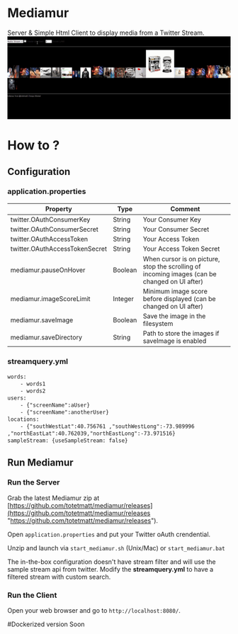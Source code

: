 # Mediamur
Server & Simple Html Client to display media from a Twitter Stream.
![Mediamur Example ](./doc/MediaMur.gif)
# How to ?
## Configuration
### application.properties
| Property                       | Type    | Comment        |
|------------------------------ | ------- | --------------- |
| twitter.OAuthConsumerKey      | String  |Your Consumer Key|
| twitter.OAuthConsumerSecret   | String  |Your Consumer Secret |
| twitter.OAuthAccessToken      | String  |Your Access Token |
| twitter.OAuthAccessTokenSecret| String  | Your Access Token Secret |
| mediamur.pauseOnHover         | Boolean | When cursor is on picture, stop the scrolling of incoming images (can be changed on UI after) |
| mediamur.imageScoreLimit      | Integer | Minimum image score before displayed (can be changed on UI after)|
| mediamur.saveImage            | Boolean | Save the image in the filesystem |
| mediamur.saveDirectory        | String  | Path to store the images if saveImage is enabled |

### streamquery.yml
```
words:
    - words1
    - words2
users:
    - {"screenName":aUser}
    - {"screenName":anotherUser}
locations:
    - {"southWestLat":40.756761 ,"southWestLong":-73.989996 ,"northEastLat":40.762039,"northEastLong":-73.971516} 
sampleStream: {useSampleStream: false}
```
## Run Mediamur
### Run the Server
Grab the latest Mediamur zip at [https://github.com/totetmatt/mediamur/releases](https://github.com/totetmatt/mediamur/releases "https://github.com/totetmatt/mediamur/releases").

Open `application.properties` and put your Twitter oAuth crendential. 

Unzip and launch via `start_mediamur.sh` (Unix/Mac) or `start_mediamur.bat`

The in-the-box configuration doesn't have stream filter and will use the sample stream api from twitter. Modify the **streamquery.yml** to have a filtered stream with custom search.

### Run the Client
Open your web browser and go to `http://localhost:8080/`.

#Dockerized version
Soon